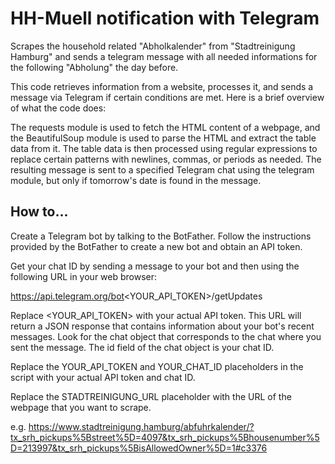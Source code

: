 # HH-Muell notification with Telegram
Scrapes the household related "Abholkalender" from "Stadtreinigung Hamburg" and sends a telegram message with all needed informations for the following "Abholung" the day before.

This code retrieves information from a website, processes it, and sends a message via Telegram if certain conditions are met. Here is a brief overview of what the code does:

The requests module is used to fetch the HTML content of a webpage, and the BeautifulSoup module is used to parse the HTML and extract the table data from it.
The table data is then processed using regular expressions to replace certain patterns with newlines, commas, or periods as needed.
The resulting message is sent to a specified Telegram chat using the telegram module, but only if tomorrow's date is found in the message.

## How to... 

Create a Telegram bot by talking to the BotFather. Follow the instructions provided by the BotFather to create a new bot and obtain an API token.

Get your chat ID by sending a message to your bot and then using the following URL in your web browser:

https://api.telegram.org/bot<YOUR_API_TOKEN>/getUpdates

Replace <YOUR_API_TOKEN> with your actual API token. This URL will return a JSON response that contains information about your bot's recent messages. Look for the chat object that corresponds to the chat where you sent the message. The id field of the chat object is your chat ID.

Replace the YOUR_API_TOKEN and YOUR_CHAT_ID placeholders in the script with your actual API token and chat ID.

Replace the STADTREINIGUNG_URL placeholder with the URL of the webpage that you want to scrape.

e.g. https://www.stadtreinigung.hamburg/abfuhrkalender/?tx_srh_pickups%5Bstreet%5D=4097&tx_srh_pickups%5Bhousenumber%5D=213997&tx_srh_pickups%5BisAllowedOwner%5D=1#c3376
